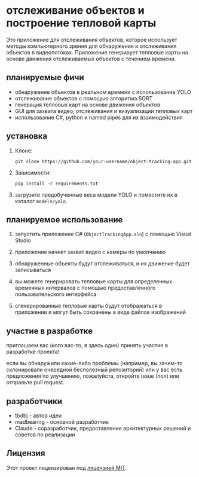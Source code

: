 # отслеживание объектов и построение тепловой карты

Это приложение для отслеживания объектов, которое использует методы компьютерного зрения для обнаружения и отслеживания объектов в видеопотоках. Приложение генерирует тепловые карты на основе движения отслеживаемых объектов с течением времени.

## планируемые фичи

- обнаружение объектов в реальном времени с использование YOLO
- отслеживание объектов с помощью алгоритма SORT
- генерация тепловых карт на основе движения объектов
- GUI для захвата видео, отслеживания и визуализации тепловых карт
- использование C#, python и named pipes для их взаимодействия

## установка

1. Клоне:
   ```
   git clone https://github.com/your-username/object-tracking-app.git
   ```

2. Зависимости:
   ```
   pip install -r requirements.txt
   ```

3. загрузите предобученные веса модели YOLO и поместите их в каталог `models/yolo`.

## планируемое использование

1. запустить приложение C# (`ObjectTrackingApp.sln`) с помощью Visual Studio

2. приложение начнет захват видео с камеры по умолчанию

3. обнаруженные объекты будут отслеживаться, и их движение будет записываться

4. вы можете генерировать тепловые карты для определенных временных интервалов с помощью предоставленного пользовательского интерфейса

5. сгенерированные тепловые карты будут отображаться в приложении и могут быть сохранены в виде файлов изображений

## участие в разработке

приглашаем вас (кого вас-то, я здесь один) принять участие в разработке проекта!

если вы обнаружили какие-либо проблемы (например, вы зачем-то склонировали очередной бесполезный репозиторий) или у вас есть предложения по улучшению, пожалуйста, откройте issue (лол) или отправьте pull request.

## разработчики

- tbdbj - автор идеи
- madbearing - основной разработчик
- Claude - соразработчик, предоставление архитектурных решений и советов по реализации

## Лицензия

Этот проект лицензирован под [лицензией MIT](LICENSE).
